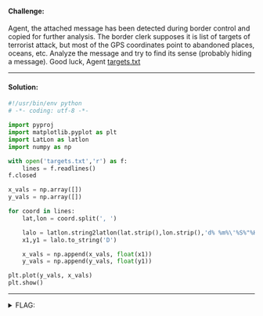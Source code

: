 #### Challenge:

Agent, the attached message has been detected during border control and copied for further analysis. The border clerk supposes it is list of targets of terrorist attack, but most of the GPS coordinates point to abandoned places, oceans, etc. Analyze the message and try to find its sense (probably hiding a message). Good luck, Agent [targets.txt](./targets.txt ':ignore')

---

#### Solution:

```python
#!/usr/bin/env python
# -*- coding: utf-8 -*-

import pyproj
import matplotlib.pyplot as plt
import LatLon as latlon
import numpy as np

with open('targets.txt','r') as f:
    lines = f.readlines()
f.closed

x_vals = np.array([])
y_vals = np.array([])

for coord in lines:
    lat,lon = coord.split(', ')

    lalo = latlon.string2latlon(lat.strip(),lon.strip(),'d% %m%\'%S%"%H')
    x1,y1 = lalo.to_string('D')

    x_vals = np.append(x_vals, float(x1))
    y_vals = np.append(y_vals, float(y1))

plt.plot(y_vals, x_vals)
plt.show()
```

---

<details><summary>FLAG:</summary>

```
CT18-TCrp-se9H-OKa9-7jI3
```

</details>
